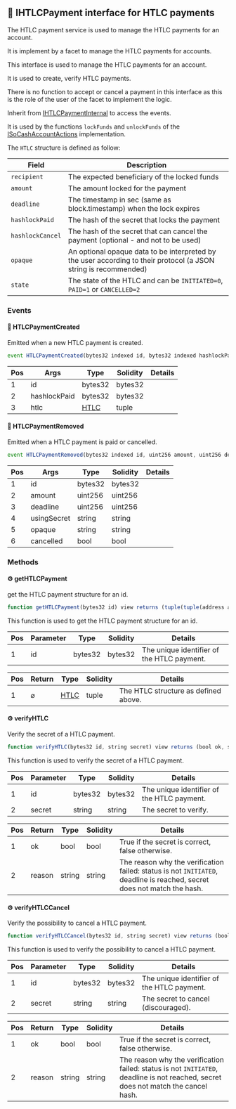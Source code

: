 ## 📜 IHTLCPayment interface for HTLC payments

The HTLC payment service is used to manage the HTLC payments for an account. 

It is implement by a facet to manage the HTLC payments for accounts.

This interface is used to manage the HTLC payments for an account.  

It is used to create, verify HTLC payments. 

There is no function to accept or cancel a payment in this interface as this is the role of the user of the facet to implement the logic. 

Inherit from [IHTLCPaymentInternal](./api-IHTLCPaymentInternal) to access the events. 

It is used by the functions `lockFunds` and `unlockFunds` of the [ISoCashAccountActions](./api-ISoCashAccountActions) implementation. 

 

The `HTLC` structure is defined as follow:

 | Field          | Description                                                                                                              |
 |----------------|--------------------------------------------------------------------------------------------------------------------------|
 | `recipient`      | The expected beneficiary of the locked funds                                                                             |
 | `amount`         | The amount locked for the payment                                                                                        |
 | `deadline`       | The timestamp in sec (same as block.timestamp) when the lock expires                                                     |
 | `hashlockPaid`   | The hash of the secret that locks the payment                                                                            |
 | `hashlockCancel` | The hash of the secret that can cancel the payment (optional - and not to be used)                                         |
 | `opaque`         | An optional opaque data to be interpreted by the user according to their protocol (a JSON string is recommended)           |
 | `state`          | The state of the HTLC and can be `INITIATED=0`, `PAID=1` or `CANCELLED=2`                                                 |


### Events

#### 📢 __HTLCPaymentCreated__
Emitted when a new HTLC payment is created.

```js
event HTLCPaymentCreated(bytes32 indexed id, bytes32 indexed hashlockPaid, tuple(tuple(address account, bytes11 bic, bytes32 iban) recipient, uint256 amount, uint256 deadline, bytes32 hashlockPaid, bytes32 hashlockCancel, string opaque, uint8 state) htlc)
```
| Pos | Args | Type | Solidity | Details |
| --- | --- | --- | --- | --- |
|1 | id | bytes32 | bytes32 |  |
|2 | hashlockPaid | bytes32 | bytes32 |  |
|3 | htlc | [HTLC](./api-t-HTLC.md) | tuple |  |


#### 📢 __HTLCPaymentRemoved__
Emitted when a HTLC payment is paid or cancelled.

```js
event HTLCPaymentRemoved(bytes32 indexed id, uint256 amount, uint256 deadline, string usingSecret, string opaque, bool cancelled)
```
| Pos | Args | Type | Solidity | Details |
| --- | --- | --- | --- | --- |
|1 | id | bytes32 | bytes32 |  |
|2 | amount | uint256 | uint256 |  |
|3 | deadline | uint256 | uint256 |  |
|4 | usingSecret | string | string |  |
|5 | opaque | string | string |  |
|6 | cancelled | bool | bool |  |


### Methods

#### ⚙️ __getHTLCPayment__
get the HTLC payment structure for an id.

```js
function getHTLCPayment(bytes32 id) view returns (tuple(tuple(address account, bytes11 bic, bytes32 iban) recipient, uint256 amount, uint256 deadline, bytes32 hashlockPaid, bytes32 hashlockCancel, string opaque, uint8 state))
```
This function is used to get the HTLC payment structure for an id.

| Pos | Parameter | Type | Solidity | Details |
| --- | --- | --- | --- | --- |
|1 | id | bytes32 | bytes32 | The unique identifier of the HTLC payment. |


| Pos | Return | Type | Solidity | Details |
| --- | --- | --- | --- | --- |
|1 | ⌀ | [HTLC](./api-t-HTLC.md) | tuple | The HTLC structure as defined above. |


#### ⚙️ __verifyHTLC__
Verify the secret of a HTLC payment.

```js
function verifyHTLC(bytes32 id, string secret) view returns (bool ok, string reason)
```
This function is used to verify the secret of a HTLC payment.

| Pos | Parameter | Type | Solidity | Details |
| --- | --- | --- | --- | --- |
|1 | id | bytes32 | bytes32 | The unique identifier of the HTLC payment. |
|2 | secret | string | string | The secret to verify. |


| Pos | Return | Type | Solidity | Details |
| --- | --- | --- | --- | --- |
|1 | ok | bool | bool | True if the secret is correct, false otherwise. |
|2 | reason | string | string | The reason why the verification failed: status is not `INITIATED`, deadline is reached, secret does not match the hash. |


#### ⚙️ __verifyHTLCCancel__
Verify the possibility to cancel a HTLC payment.

```js
function verifyHTLCCancel(bytes32 id, string secret) view returns (bool ok, string reason)
```
This function is used to verify the possibility to cancel a HTLC payment.

| Pos | Parameter | Type | Solidity | Details |
| --- | --- | --- | --- | --- |
|1 | id | bytes32 | bytes32 | The unique identifier of the HTLC payment. |
|2 | secret | string | string | The secret to cancel (discouraged). |


| Pos | Return | Type | Solidity | Details |
| --- | --- | --- | --- | --- |
|1 | ok | bool | bool | True if the secret is correct, false otherwise. |
|2 | reason | string | string | The reason why the verification failed: status is not `INITIATED`, deadline is not reached, secret does not match the cancel hash. |


